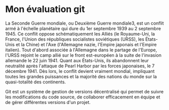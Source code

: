 ﻿# Mon évaluation git
La Seconde Guerre mondiale, ou Deuxième Guerre mondiale3, est un conflit armé à l'échelle planétaire qui dure du 1er septembre 1939 au 2 septembre 1945. Ce conflit oppose schématiquement les Alliés (le Royaume-Uni, la France, l'Union des républiques socialistes soviétiques (URSS), les États-Unis et la Chine) et l'Axe (l'Allemagne nazie, l'Empire japonais et l'Empire italien).
Tout d'abord associée à l'Allemagne dans le partage de l'Europe, l'URSS rejoint le camp allié sur le front est-européen à la suite de l'invasion allemande le 22 juin 1941. Quant aux États-Unis, ils abandonnent leur neutralité après l'attaque de Pearl Harbor par les forces japonaises, le 7 décembre 1941. Dès lors, le conflit devient vraiment mondial, impliquant toutes les grandes puissances et la majorité des nations du monde sur la quasi-totalité des continents.

Git est un système de gestion de versions décentralisé qui permet de suivre les modifications du code source, de collaborer efficacement en équipe et de gérer différentes versions d'un projet.

